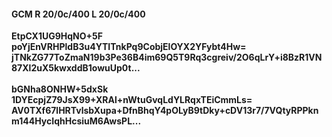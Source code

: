 #### GCM R 20/0c/400 L 20/0c/400
**EtpCX1UG9HqNO+5F**<br/>**poYjEnVRHPldB3u4YTITnkPq9CobjElOYX2YFybt4Hw=**<br/>**jTNkZG77ToZmaN19b3Pe36B4im69Q5T9Rq3cgreiv/2O6qLrY+i8BzR1VN87Xl2uX5kwxddB1owuUp0t...**<br/><br/>
**bGNha8ONHW+5dxSk**<br/>**1DYEcpjZ79JsX99+XRAl+nWtuGvqLdYLRqxTEiCmmLs=**<br/>**AV0TXf67lHRTvlsbXupa+DfnBhqY4pOLyB9tDky+cDV13r7/7VQtyRPPknm144HycIqhHcsiuM6AwsPL...**